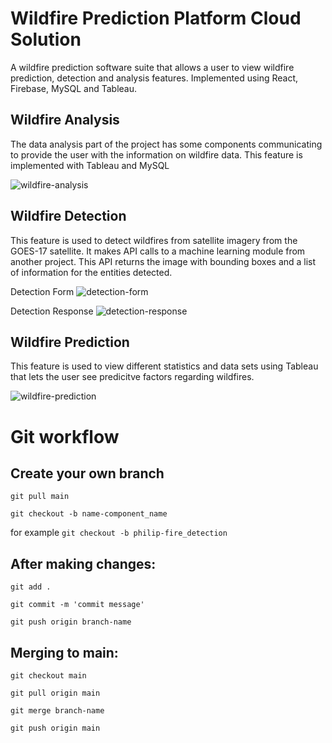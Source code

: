 # Wildfire Prediction Platform Cloud Solution

A wildfire prediction software suite that allows a user to view wildfire prediction, detection and analysis features. Implemented using React, Firebase, MySQL and Tableau.

## Wildfire Analysis
The data analysis part of the project has some components communicating to provide the user with the information on wildfire data. This feature is implemented with Tableau and MySQL

![wildfire-analysis](https://user-images.githubusercontent.com/55335418/102584584-9783ee80-40bb-11eb-9c19-c3d142d4c085.png)


## Wildfire Detection
This feature is used to detect wildfires from satellite imagery from the GOES-17 satellite. It makes API calls to a machine learning module from another project. This API returns the image with bounding boxes and a list of information for the entities detected.

Detection Form
![detection-form](https://user-images.githubusercontent.com/55335418/102584769-f2b5e100-40bb-11eb-8bbf-fec348ae791f.png)

Detection Response
![detection-response](https://user-images.githubusercontent.com/55335418/102585165-bc2c9600-40bc-11eb-81ca-ad079ec2b1de.png)

## Wildfire Prediction
This feature is used to view different statistics and data sets using Tableau that lets the user see predicitve factors regarding wildfires.

![wildfire-prediction](https://user-images.githubusercontent.com/55335418/102585310-0ada3000-40bd-11eb-8d58-c5aa26c82d7c.png)


# Git workflow

## Create your own branch

`git pull main`

`git checkout -b name-component_name`

for example `git checkout -b philip-fire_detection`

## After making changes:

`git add .`

`git commit -m 'commit message'`

`git push origin branch-name`

## Merging to main:

`git checkout main`

`git pull origin main`

`git merge branch-name`

`git push origin main`


